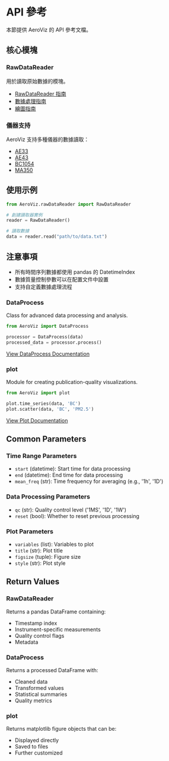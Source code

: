 # API 參考

本節提供 AeroViz 的 API 參考文檔。

## 核心模塊

### RawDataReader

用於讀取原始數據的模塊。

- [RawDataReader 指南](../guide/RawDataReader.md)
- [數據處理指南](../guide/DataProcess.md)
- [繪圖指南](../guide/plot.md)

### 儀器支持

AeroViz 支持多種儀器的數據讀取：

- [AE33](../instruments/AE33.md)
- [AE43](../instruments/AE43.md)
- [BC1054](../instruments/BC1054.md)
- [MA350](../instruments/MA350.md)

## 使用示例

```python
from AeroViz.rawDataReader import RawDataReader

# 創建讀取器實例
reader = RawDataReader()

# 讀取數據
data = reader.read("path/to/data.txt")
```

## 注意事項

- 所有時間序列數據都使用 pandas 的 DatetimeIndex
- 數據質量控制參數可以在配置文件中設置
- 支持自定義數據處理流程

### DataProcess

Class for advanced data processing and analysis.

```python
from AeroViz import DataProcess

processor = DataProcess(data)
processed_data = processor.process()
```

[View DataProcess Documentation](../guide/DataProcess.md)

### plot

Module for creating publication-quality visualizations.

```python
from AeroViz import plot

plot.time_series(data, 'BC')
plot.scatter(data, 'BC', 'PM2.5')
```

[View Plot Documentation](../guide/plot.md)

## Common Parameters

### Time Range Parameters

- `start` (datetime): Start time for data processing
- `end` (datetime): End time for data processing
- `mean_freq` (str): Time frequency for averaging (e.g., '1h', '1D')

### Data Processing Parameters

- `qc` (str): Quality control level ('1MS', '1D', '1W')
- `reset` (bool): Whether to reset previous processing

### Plot Parameters

- `variables` (list): Variables to plot
- `title` (str): Plot title
- `figsize` (tuple): Figure size
- `style` (str): Plot style

## Return Values

### RawDataReader

Returns a pandas DataFrame containing:

- Timestamp index
- Instrument-specific measurements
- Quality control flags
- Metadata

### DataProcess

Returns a processed DataFrame with:

- Cleaned data
- Transformed values
- Statistical summaries
- Quality metrics

### plot

Returns matplotlib figure objects that can be:

- Displayed directly
- Saved to files
- Further customized 